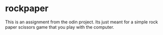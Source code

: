 # rockpaper
This is an assignment from the odin project. Its just meant for a simple rock paper scissors game that you play with the computer.